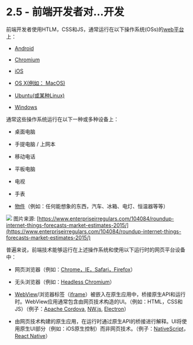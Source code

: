 <!-- # 2.5 - Front-End Developers Develop For... -->
# 2.5 - 前端开发者对...开发
<!-- A front-end developer crafts HTML, CSS, and JS that typically runs on the web platform (e.g. a web browser) delivered from one of the following operating systems (aka OSs): -->

前端开发者使用HTLM，CSS和JS，通常运行在以下操作系统(OSs)的[web平台](http://tess.oconnor.cx/2009/05/what-the-web-platform-is)上：

<!-- Android -->
- [Android](https://www.android.com/)
<!-- Chromium -->
- [Chromium](https://www.chromium.org/chromium-os)
<!-- iOS -->
- [iOS](https://developer.apple.com/ios/)
<!-- OS X (i.e. MacOS) -->
- [OS X(例如： MacOS)](https://www.apple.com/macos)
<!-- Ubuntu (or some flavor of Linux) -->
- [Ubuntu(或某种Linux)](https://www.ubuntu.com/)
<!-- Windows -->
- [Windows](https://www.microsoft.com/en-us/windows)

<!-- These operating systems typically run on one or more of the following devices: -->
通常这些操作系统运行在以下一种或多种设备上：

<!-- Desktop computer -->
- 桌面电脑
<!-- Laptop / netbook computer -->
- 手提电脑 / 上网本
<!-- Mobile phone -->
- 移动电话
<!-- Tablet -->
- 平板电脑
<!-- TV -->
- 电视
<!-- Watch -->
- 手表
<!-- Things (i.e., anything you can imagine, car, refrigerator, lights, thermostat, etc.) -->
- [物件](https://en.wikipedia.org/wiki/Internet_of_things)（例如：任何能想象的东西，汽车、冰箱、电灯、恒温器等等）

![](https://frontendmasters.com/books/front-end-handbook/2019/assets/images/growth-iot.jpg)
图片来源: [https://www.enterpriseirregulars.com/104084/roundup-internet-things-forecasts-market-estimates-2015/](https://www.enterpriseirregulars.com/104084/roundup-internet-things-forecasts-market-estimates-2015/)

<!-- Generally speaking, front-end technologies can run on the aforementioned operating systems and devices using the following run time web platform scenarios: -->
普遍来说，前端技术能够运行在上述操作系统和使用以下运行时的网页平台设备中：

<!-- A web browser (examples: Chrome, IE, Safari, Firefox). -->
- 网页浏览器（例如：[Chrome，IE，Safari，Firefox](http://outdatedbrowser.com/en)）
<!-- A headless browser (examples: Headless Chromium). -->
- 无头浏览器（例如：[Headless Chromium](https://chromium.googlesource.com/chromium/src/+/lkgr/headless/README.md)）
<!-- A WebView/browser tab (think iframe) embedded within a native application as a runtime with a bridge to native APIs. WebView applications typically contain a UI constructed from web technologies. (i.e., HTML, CSS, and JS). (examples: Apache Cordova, NW.js, Electron) -->
- [WebView](http://developer.telerik.com/featured/what-is-a-webview/)/浏览器标签（[iframe](https://developer.mozilla.org/en-US/docs/Web/HTML/Element/iframe)）被嵌入在原生应用中，桥接原生API和运行时。WebView应用通常包含由网页技术构造的UI。（例如：HTML，CSS和JS）（例子：[Apache Cordova](https://cordova.apache.org/), [NW.js](http://nwjs.io/), [Electron](http://electron.atom.io/)）
<!-- A native application built from web tech that is interpreted at runtime with a bridge to native APIs. The UI will make use of native UI parts (e.g., iOS native controls) not web technologies. (examples: NativeScript, React Native) -->
- 由网页技术构建的原生应用，在运行时通过原生API的桥接进行解释。UI将使用原生UI部分（例如：iOS原生控制）而非网页技术。（例子：[NativeScript](https://www.nativescript.org/)，[React Native](https://facebook.github.io/react-native/)）